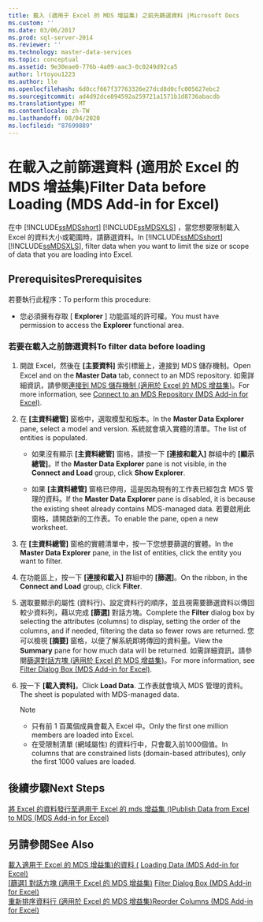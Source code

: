 ```yaml
---
title: 載入 (適用于 Excel 的 MDS 增益集) 之前先篩選資料 |Microsoft Docs
ms.custom: ''
ms.date: 03/06/2017
ms.prod: sql-server-2014
ms.reviewer: ''
ms.technology: master-data-services
ms.topic: conceptual
ms.assetid: 9e30eae0-776b-4a09-aac3-0c0249d92ca5
author: lrtoyou1223
ms.author: lle
ms.openlocfilehash: 6d0ccf667f37763326e27dcd8d0cfc005627ebc2
ms.sourcegitcommit: ad4d92dce894592a259721a1571b1d8736abacdb
ms.translationtype: MT
ms.contentlocale: zh-TW
ms.lasthandoff: 08/04/2020
ms.locfileid: "87699889"
---
```

# <a name="filter-data-before-loading-mds-add-in-for-excel"></a><span data-ttu-id="8e42c-102">在載入之前篩選資料 (適用於 Excel 的 MDS 增益集)</span><span class="sxs-lookup"><span data-stu-id="8e42c-102">Filter Data before Loading (MDS Add-in for Excel)</span></span>
  <span data-ttu-id="8e42c-103">在中 [!INCLUDE[ssMDSshort](../../includes/ssmdsshort-md.md)] [!INCLUDE[ssMDSXLS](../../includes/ssmdsxls-md.md)] ，當您想要限制載入 Excel 的資料大小或範圍時，請篩選資料。</span><span class="sxs-lookup"><span data-stu-id="8e42c-103">In [!INCLUDE[ssMDSshort](../../includes/ssmdsshort-md.md)][!INCLUDE[ssMDSXLS](../../includes/ssmdsxls-md.md)], filter data when you want to limit the size or scope of data that you are loading into Excel.</span></span>  
  
## <a name="prerequisites"></a><span data-ttu-id="8e42c-104">Prerequisites</span><span class="sxs-lookup"><span data-stu-id="8e42c-104">Prerequisites</span></span>  
 <span data-ttu-id="8e42c-105">若要執行此程序：</span><span class="sxs-lookup"><span data-stu-id="8e42c-105">To perform this procedure:</span></span>  
  
-   <span data-ttu-id="8e42c-106">您必須擁有存取 [ **Explorer** ] 功能區域的許可權。</span><span class="sxs-lookup"><span data-stu-id="8e42c-106">You must have permission to access the **Explorer** functional area.</span></span>  
  
### <a name="to-filter-data-before-loading"></a><span data-ttu-id="8e42c-107">若要在載入之前篩選資料</span><span class="sxs-lookup"><span data-stu-id="8e42c-107">To filter data before loading</span></span>  
  
1.  <span data-ttu-id="8e42c-108">開啟 Excel，然後在 **[主要資料]** 索引標籤上，連接到 MDS 儲存機制。</span><span class="sxs-lookup"><span data-stu-id="8e42c-108">Open Excel and on the **Master Data** tab, connect to an MDS repository.</span></span> <span data-ttu-id="8e42c-109">如需詳細資訊，請參閱[連接到 MDS 儲存機制 &#40;適用於 Excel 的 MDS 增益集&#41;](connect-to-an-mds-repository-mds-add-in-for-excel.md)。</span><span class="sxs-lookup"><span data-stu-id="8e42c-109">For more information, see [Connect to an MDS Repository &#40;MDS Add-in for Excel&#41;](connect-to-an-mds-repository-mds-add-in-for-excel.md).</span></span>  
  
2.  <span data-ttu-id="8e42c-110">在 **[主資料總管]** 窗格中，選取模型和版本。</span><span class="sxs-lookup"><span data-stu-id="8e42c-110">In the **Master Data Explorer** pane, select a model and version.</span></span> <span data-ttu-id="8e42c-111">系統就會填入實體的清單。</span><span class="sxs-lookup"><span data-stu-id="8e42c-111">The list of entities is populated.</span></span>  
  
    -   <span data-ttu-id="8e42c-112">如果沒有顯示 **[主資料總管]** 窗格，請按一下 **[連接和載入]** 群組中的 **[顯示總管]**。</span><span class="sxs-lookup"><span data-stu-id="8e42c-112">If the **Master Data Explorer** pane is not visible, in the **Connect and Load** group, click **Show Explorer**.</span></span>  
  
    -   <span data-ttu-id="8e42c-113">如果 **[主資料總管]** 窗格已停用，這是因為現有的工作表已經包含 MDS 管理的資料。</span><span class="sxs-lookup"><span data-stu-id="8e42c-113">If the **Master Data Explorer** pane is disabled, it is because the existing sheet already contains MDS-managed data.</span></span> <span data-ttu-id="8e42c-114">若要啟用此窗格，請開啟新的工作表。</span><span class="sxs-lookup"><span data-stu-id="8e42c-114">To enable the pane, open a new worksheet.</span></span>  
  
3.  <span data-ttu-id="8e42c-115">在 **[主資料總管]** 窗格的實體清單中，按一下您想要篩選的實體。</span><span class="sxs-lookup"><span data-stu-id="8e42c-115">In the **Master Data Explorer** pane, in the list of entities, click the entity you want to filter.</span></span>  
  
4.  <span data-ttu-id="8e42c-116">在功能區上，按一下 **[連接和載入]** 群組中的 **[篩選]**。</span><span class="sxs-lookup"><span data-stu-id="8e42c-116">On the ribbon, in the **Connect and Load** group, click **Filter**.</span></span>  
  
5.  <span data-ttu-id="8e42c-117">選取要顯示的屬性 (資料行)、設定資料行的順序，並且視需要篩選資料以傳回較少資料列，藉以完成 **[篩選]** 對話方塊。</span><span class="sxs-lookup"><span data-stu-id="8e42c-117">Complete the **Filter** dialog box by selecting the attributes (columns) to display, setting the order of the columns, and if needed, filtering the data so fewer rows are returned.</span></span> <span data-ttu-id="8e42c-118">您可以檢視 **[摘要]** 窗格，以便了解系統即將傳回的資料量。</span><span class="sxs-lookup"><span data-stu-id="8e42c-118">View the **Summary** pane for how much data will be returned.</span></span> <span data-ttu-id="8e42c-119">如需詳細資訊，請參閱[篩選對話方塊 &#40;適用於 Excel 的 MDS 增益集&#41;](filter-dialog-box-mds-add-in-for-excel.md)。</span><span class="sxs-lookup"><span data-stu-id="8e42c-119">For more information, see [Filter Dialog Box &#40;MDS Add-in for Excel&#41;](filter-dialog-box-mds-add-in-for-excel.md).</span></span>  
  
6.  <span data-ttu-id="8e42c-120">按一下 **[載入資料]**。</span><span class="sxs-lookup"><span data-stu-id="8e42c-120">Click **Load Data**.</span></span> <span data-ttu-id="8e42c-121">工作表就會填入 MDS 管理的資料。</span><span class="sxs-lookup"><span data-stu-id="8e42c-121">The sheet is populated with MDS-managed data.</span></span>  
  
    > [!NOTE]  
    >  -   <span data-ttu-id="8e42c-122">只有前 1 百萬個成員會載入 Excel 中。</span><span class="sxs-lookup"><span data-stu-id="8e42c-122">Only the first one million members are loaded into Excel.</span></span>  
    > -   <span data-ttu-id="8e42c-123">在受限制清單 (網域屬性) 的資料行中，只會載入前1000個值。</span><span class="sxs-lookup"><span data-stu-id="8e42c-123">In columns that are constrained lists (domain-based attributes), only the first 1000 values are loaded.</span></span>  
  
## <a name="next-steps"></a><span data-ttu-id="8e42c-124">後續步驟</span><span class="sxs-lookup"><span data-stu-id="8e42c-124">Next Steps</span></span>  
 [<span data-ttu-id="8e42c-125">將 Excel 的資料發行至適用于 Excel 的 mds 增益集 &#40;&#41;</span><span class="sxs-lookup"><span data-stu-id="8e42c-125">Publish Data from Excel to MDS &#40;MDS Add-in for Excel&#41;</span></span>](import-data-from-excel-to-master-data-services-mds-add-in-for-excel.md)  
  
## <a name="see-also"></a><span data-ttu-id="8e42c-126">另請參閱</span><span class="sxs-lookup"><span data-stu-id="8e42c-126">See Also</span></span>  
 <span data-ttu-id="8e42c-127">[載入適用于 Excel 的 MDS 增益集&#41;的資料 &#40;](overview-exporting-data-to-excel-mds-add-in-for-excel.md) </span><span class="sxs-lookup"><span data-stu-id="8e42c-127">[Loading Data &#40;MDS Add-in for Excel&#41;](overview-exporting-data-to-excel-mds-add-in-for-excel.md) </span></span>  
 <span data-ttu-id="8e42c-128">[[篩選] 對話方塊 &#40;適用于 Excel 的 MDS 增益集&#41;](filter-dialog-box-mds-add-in-for-excel.md) </span><span class="sxs-lookup"><span data-stu-id="8e42c-128">[Filter Dialog Box &#40;MDS Add-in for Excel&#41;](filter-dialog-box-mds-add-in-for-excel.md) </span></span>  
 [<span data-ttu-id="8e42c-129">重新排序資料行 &#40;適用於 Excel 的 MDS 增益集&#41;</span><span class="sxs-lookup"><span data-stu-id="8e42c-129">Reorder Columns &#40;MDS Add-in for Excel&#41;</span></span>](reorder-columns-mds-add-in-for-excel.md)  
  
  

